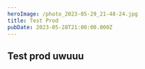 ```yaml
---
heroImage: /photo_2023-05-29_21-48-24.jpg
title: Test Prod
pubDate: 2023-05-28T21:00:00.000Z
---
```


## **Test prod uwuuu**
